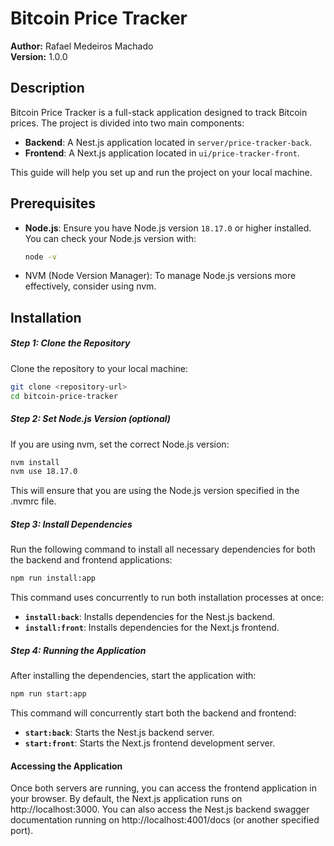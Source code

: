 # Bitcoin Price Tracker

**Author:** Rafael Medeiros Machado  
**Version:** 1.0.0

## Description

Bitcoin Price Tracker is a full-stack application designed to track Bitcoin prices. The project is divided into two main components:

- **Backend**: A Nest.js application located in `server/price-tracker-back`.
- **Frontend**: A Next.js application located in `ui/price-tracker-front`.

This guide will help you set up and run the project on your local machine.

## Prerequisites

- **Node.js**: Ensure you have Node.js version `18.17.0` or higher installed. You can check your Node.js version with:

  ```bash
  node -v
  ```

- NVM (Node Version Manager): To manage Node.js versions more effectively, consider using nvm.

## Installation

##### Step 1: Clone the Repository

Clone the repository to your local machine:

```bash
git clone <repository-url>
cd bitcoin-price-tracker
```

##### Step 2: Set Node.js Version (optional)

If you are using nvm, set the correct Node.js version:

```bash
nvm install
nvm use 18.17.0
```

This will ensure that you are using the Node.js version specified in the .nvmrc file.

##### Step 3: Install Dependencies

Run the following command to install all necessary dependencies for both the backend and frontend applications:

```bash
npm run install:app
```

This command uses concurrently to run both installation processes at once:

- **`install:back`**: Installs dependencies for the Nest.js backend.
- **`install:front`**: Installs dependencies for the Next.js frontend.

##### Step 4: Running the Application

After installing the dependencies, start the application with:

```bash
npm run start:app
```

This command will concurrently start both the backend and frontend:

- **`start:back`**: Starts the Nest.js backend server.
- **`start:front`**: Starts the Next.js frontend development server.

#### Accessing the Application

Once both servers are running, you can access the frontend application in your browser. By default, the Next.js application runs on http://localhost:3000. You can also access the Nest.js backend swagger documentation running on http://localhost:4001/docs (or another specified port).
